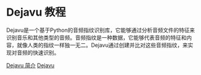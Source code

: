 # Dejavu 教程

<show-structure depth="2"/>

Dejavu是一个基于Python的音频指纹识别库，它能够通过分析音频文件的特征来识别音乐和其他类型的音频。音频指纹是一种数据，它能够代表音频的特征和内容，就像人类的指纹一样独一无二。Dejavu通过创建并比对这些音频指纹，来实现对音频的快速识别。


<seealso>
<category ref="ref_docs">
    <a href="https://mp.weixin.qq.com/s/hDZ8XvLnHAI5WKpHTmKGxw">Dejavu 简介</a>
</category>
<category ref="ref_github">
    <a href="https://github.com/worldveil/dejavu">Dejavu</a>
</category>
<category ref="ref_issues"></category>
<category ref="ref_hf"></category>
<category ref="ref_ms"></category>
</seealso>